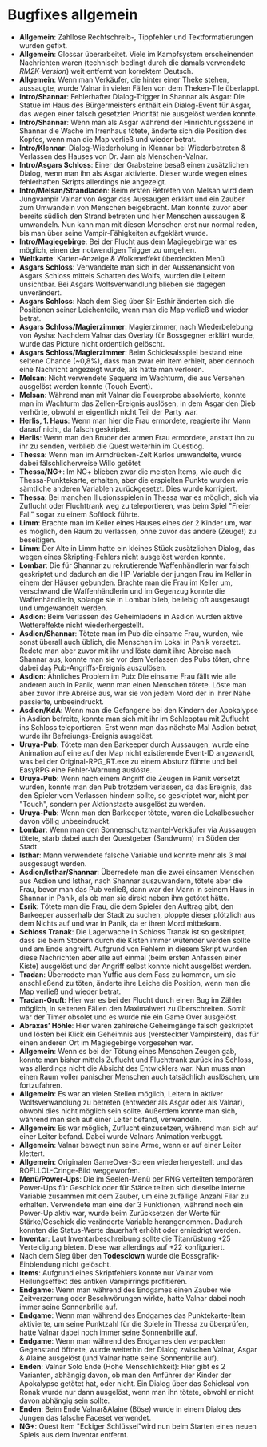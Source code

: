  
# Bugfixes allgemein

- **Allgemein**: Zahllose Rechtschreib-, Tippfehler und Textformatierungen wurden gefixt.
- **Allgemein**: Glossar überarbeitet. Viele im Kampfsystem erscheinenden Nachrichten waren (technisch bedingt durch die damals verwendete *RM2K-Version*) weit entfernt von korrektem Deutsch.
- **Allgemein**: Wenn man Verkäufer, die hinter einer Theke stehen, aussaugte, wurde Valnar in vielen Fällen von dem Theken-Tile überlappt.
- **Intro/Shannar**: Fehlerhafter Dialog-Trigger in Shannar als Asgar: Die Statue im Haus des Bürgermeisters enthält ein Dialog-Event für Asgar, das wegen einer falsch gesetzten Priorität nie ausgelöst werden konnte.
- **Intro/Shannar**: Wenn man als Asgar während der Hinrichtungsszene in Shannar die Wache im Irrenhaus tötete, änderte sich die Position des Kopfes, wenn man die Map verließ und wieder betrat.
- **Intro/Klennar**: Dialog-Wiederholung in Klennar bei Wiederbetreten & Verlassen des Hauses von Dr. Jarn als Menschen-Valnar.
- **Intro/Asgars Schloss**: Einer der Grabsteine besaß einen zusätzlichen Dialog, wenn man ihn als Asgar aktivierte. Dieser wurde wegen eines fehlerhaften Skripts allerdings nie angezeigt.
- **Intro/Melsan/Strandladen**: Beim ersten Betreten von Melsan wird dem Jungvampir Valnar von Asgar das Aussaugen erklärt und ein Zauber zum Umwandeln von Menschen beigebracht. Man konnte zuvor aber bereits südlich den Strand betreten und hier Menschen aussaugen & umwandeln. Nun kann man mit diesen Menschen erst nur normal reden, bis man über seine Vampir-Fähigkeiten aufgeklärt wurde.
- **Intro/Magiegebirge**: Bei der Flucht aus dem Magiegebirge war es möglich, einen der notwendigen Trigger zu umgehen.
- **Weltkarte**: Karten-Anzeige & Wolkeneffekt überdeckten Menü
- **Asgars Schloss**: Verwandelte man sich in der Aussenansicht von Asgars Schloss mittels Schatten des Wolfs, wurden die Leitern unsichtbar. Bei Asgars Wolfsverwandlung blieben sie dagegen unverändert.
- **Asgars Schloss**: Nach dem Sieg über Sir Esthir änderten sich die Positionen seiner Leichenteile, wenn man die Map verließ und wieder betrat.
- **Asgars Schloss/Magierzimmer**: Magierzimmer, nach Wiederbelebung von Aysha: Nachdem Valnar das Overlay für Bossgegner erklärt wurde, wurde das Picture nicht ordentlich gelöscht.
- **Asgars Schloss/Magierzimmer**: Beim Schicksalsspiel bestand eine seltene Chance (~0,8%), dass man zwar ein Item erhielt, aber dennoch eine Nachricht angezeigt wurde, als hätte man verloren.
- **Melsan**: Nicht verwendete Sequenz im Wachturm, die aus Versehen ausgelöst werden konnte (Touch Event).
- **Melsan**: Während man mit Valnar die Feuerprobe absolvierte, konnte man im Wachturm das Zellen-Ereignis auslösen, in dem Asgar den Dieb verhörte, obwohl er eigentlich nicht Teil der Party war.
- **Herlis, 1. Haus**: Wenn man hier die Frau ermordete, reagierte ihr Mann darauf nicht, da falsch geskriptet.
- **Herlis**: Wenn man den Bruder der armen Frau ermordete, anstatt ihn zu ihr zu senden, verblieb die Quest weiterhin im Questlog.
- **Thessa**: Wenn man im Armdrücken-Zelt Karlos umwandelte, wurde dabei fälschlicherweise Willo getötet
- **Thessa/NG+**: Im NG+ blieben zwar die meisten Items, wie auch die Thessa-Punktekarte, erhalten, aber die erspielten Punkte wurden wie sämtliche anderen Variablen zurückgesetzt. Dies wurde korrigiert.
- **Thessa**: Bei manchen Illusionsspielen in Thessa war es möglich, sich via Zuflucht oder Fluchttrank weg zu teleportieren, was beim Spiel "Freier Fall" sogar zu einem Softlock führte.
- **Limm**: Brachte man im Keller eines Hauses eines der 2 Kinder um, war es möglich, den Raum zu verlassen, ohne zuvor das andere (Zeuge!) zu beseitigen.
- **Limm**: Der Alte in Limm hatte ein kleines Stück zusätzlichen Dialog, das wegen eines Skripting-Fehlers nicht ausgelöst werden konnte.
- **Lombar**: Die für Shannar zu rekrutierende Waffenhändlerin war falsch geskriptet und dadurch an die HP-Variable der jungen Frau im Keller in einem der Häuser gebunden. Brachte man die Frau im Keller um, verschwand die Waffenhändlerin und im Gegenzug konnte die Waffenhändlerin, solange sie in Lombar blieb, beliebig oft ausgesaugt und umgewandelt werden.
- **Asdion**: Beim Verlassen des Geheimladens in Asdion wurden aktive Wettereffekte nicht wiederhergestellt.
- **Asdion/Shannar**: Tötete man im Pub die einsame Frau, wurden, wie sonst überall auch üblich, die Menschen im Lokal in Panik versetzt. Redete man aber zuvor mit ihr und löste damit ihre Abreise nach Shannar aus, konnte man sie vor dem Verlassen des Pubs töten, ohne dabei das Pub-Angriffs-Ereignis auszulösen.
- **Asdion**: Ähnliches Problem im Pub: Die einsame Frau fällt wie alle anderen auch in Panik, wenn man einen Menschen tötete.  Löste man aber zuvor ihre Abreise aus, war sie von jedem Mord der in ihrer Nähe passierte, unbeeindruckt.
- **Asdion/KdA**: Wenn man die Gefangene bei den Kindern der Apokalypse in Asdion befreite, konnte man sich mit ihr im Schlepptau mit Zuflucht ins Schloss teleportieren. Erst wenn man das nächste Mal Asdion betrat, wurde ihr Befreiungs-Ereignis ausgelöst.
- **Uruya-Pub**: Tötete man den Barkeeper durch Aussaugen, wurde eine Animation auf eine auf der Map nicht existierende Event-ID angewandt, was bei der Original-RPG_RT.exe zu einem Absturz führte und bei EasyRPG eine Fehler-Warnung auslöste.
- **Uruya-Pub**: Wenn nach einem Angriff die Zeugen in Panik versetzt wurden, konnte man den Pub trotzdem verlassen, da das Ereignis, das den Spieler vom Verlassen hindern sollte, so geskriptet war, nicht per "Touch", sondern per Aktionstaste ausgelöst zu werden.
- **Uruya-Pub**: Wenn man den Barkeeper tötete, waren die Lokalbesucher davon völlig unbeeindruckt.
- **Lombar**: Wenn man den Sonnenschutzmantel-Verkäufer via Aussaugen tötete, starb dabei auch der Questgeber (Sandwurm) im Süden der Stadt.
- **Isthar**: Mann verwendete falsche Variable und konnte mehr als 3 mal ausgesaugt werden.
- **Asdion/Isthar/Shannar**: Überredete man die zwei einsamen Menschen aus Asdion und Isthar, nach Shannar auszuwandern, tötete aber die Frau, bevor man das Pub verließ, dann war der Mann in seinem Haus in Shannar in Panik, als ob man sie direkt neben ihm getötet hätte.
- **Esrik**: Tötete man die Frau, die dem Spieler den Auftrag gibt, den Barkeeper ausserhalb der Stadt zu suchen, ploppte dieser plötzlich aus dem Nichts auf und war in Panik, da er ihren Mord mitbekam.
- **Schloss Tranak**: Die Lagerwache in Schloss Tranak ist so geskriptet, dass sie beim Stöbern durch die Kisten immer wütender werden sollte und am Ende angreift. Aufgrund von Fehlern in diesem Skript wurden diese Nachrichten aber alle auf einmal (beim ersten Anfassen einer Kiste) ausgelöst und der Angriff selbst konnte nicht ausgelöst werden.
- **Tradan**: Überredete man Yuffie aus dem Fass zu kommen, um sie anschließend zu töten, änderte ihre Leiche die Position, wenn man die Map verließ und wieder betrat.
- **Tradan-Gruft**: Hier war es bei der Flucht durch einen Bug im Zähler möglich, in seltenen Fällen den Maximalwert zu überschreiten. Somit war der Timer obsolet und es wurde nie ein Game Over ausgelöst.
- **Abraxas’ Höhle**: Hier waren zahlreiche Geheimgänge falsch geskriptet und lösten bei Klick ein Geheimnis aus (versteckter Vampirstein), das für einen anderen Ort im Magiegebirge vorgesehen war.
- **Allgemein**: Wenn es bei der Tötung eines Menschen Zeugen gab, konnte man bisher mittels Zuflucht und Fluchttrank zurück ins Schloss, was allerdings nicht die Absicht des Entwicklers war. Nun muss man einen Raum voller panischer Menschen auch tatsächlich auslöschen, um fortzufahren.
- **Allgemein**: Es war an vielen Stellen möglich, Leitern in aktiver Wolfsverwandlung zu betreten (entweder als Asgar oder als Valnar), obwohl dies nicht möglich sein sollte. Außerdem konnte man sich, während man sich auf einer Leiter befand, verwandeln.
- **Allgemein**: Es war möglich, Zuflucht einzusetzen, während man sich auf einer Leiter befand. Dabei wurde Valnars Animation verbuggt.
- **Allgemein**: Valnar bewegt nun seine Arme, wenn er auf einer Leiter klettert.
- **Allgemein**: Originalen GameOver-Screen wiederhergestellt und das ROFLLOL-Cringe-Bild weggeworfen.
- **Menü/Power-Ups**: Die im Seelen-Menü per RNG verteilten temporären Power-Ups für Geschick oder für Stärke teilten sich dieselbe interne Variable zusammen mit dem Zauber, um eine zufällige Anzahl Filar zu erhalten. Verwendete man eine der 3 Funktionen, während noch ein Power-Up aktiv war, wurde beim Zurücksetzen der Werte für Stärke/Geschick die veränderte Variable herangenommen. Dadurch konnten die Status-Werte dauerhaft erhöht oder erniedrigt werden.
- **Inventar**: Laut Inventarbeschreibung sollte die Titanrüstung +25 Verteidigung bieten. Diese war allerdings auf +22 konfiguriert.
- Nach dem Sieg über den **Todesclown** wurde die Bossgrafik-Einblendung nicht gelöscht.
- **Items**: Aufgrund eines Skriptfehlers konnte nur Valnar vom Heilungseffekt des antiken Vampirrings profitieren.
- **Endgame**: Wenn man während des Endgames einen Zauber wie Zeitverzerrung oder Beschwörungen wirkte, hatte Valnar dabei noch immer seine Sonnenbrille auf.
- **Endgame**: Wenn man während des Endgames das Punktekarte-Item aktivierte, um seine Punktzahl für die Spiele in Thessa zu überprüfen, hatte Valnar dabei noch immer seine Sonnenbrille auf.
- **Endgame**: Wenn man während des Endgames den verpackten Gegenstand öffnete, wurde weiterhin der Dialog zwischen Valnar, Asgar & Alaine ausgelöst (und Valnar hatte seine Sonnenbrille auf).
- **Enden**: Valnar Solo Ende (Hohe Menschlichkeit): Hier gibt es 2 Varianten, abhängig davon, ob man den Anführer der Kinder der Apokalypse getötet hat, oder nicht. Ein Dialog über das Schicksal von Ronak wurde nur dann ausgelöst, wenn man ihn tötete, obwohl er nicht davon abhängig sein sollte.
- **Enden**: Beim Ende Valnar&Alaine (Böse) wurde in einem Dialog des Jungen das falsche Faceset verwendet.
- **NG+**: Quest Item "Eckiger Schlüssel"wird nun beim Starten eines neuen Spiels aus dem Inventar entfernt.